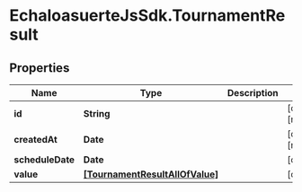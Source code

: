 # EchaloasuerteJsSdk.TournamentResult

## Properties

Name | Type | Description | Notes
------------ | ------------- | ------------- | -------------
**id** | **String** |  | [optional] [readonly] 
**createdAt** | **Date** |  | [optional] [readonly] 
**scheduleDate** | **Date** |  | [optional] 
**value** | [**[TournamentResultAllOfValue]**](TournamentResultAllOfValue.md) |  | [optional] 



